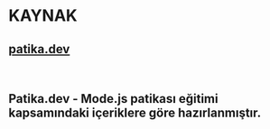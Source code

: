 # KAYNAK
## **[patika.dev](https://app.patika.dev/egitimler)**

<br/>

## Patika.dev - Mode.js patikası eğitimi kapsamındaki içeriklere göre hazırlanmıştır.  

<br/>
